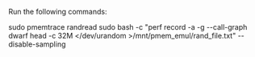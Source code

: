 Run the following commands:

sudo pmemtrace randread sudo bash -c "perf record -a -g --call-graph dwarf head -c 32M </dev/urandom >/mnt/pmem_emul/rand_file.txt" --disable-sampling

